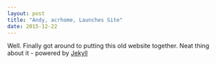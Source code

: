 ```yaml
---
layout: post
title: "Andy, acrhome, Launches Site"
date: 2015-12-22
---
```


Well. Finally got around to putting this old website together. Neat thing about it - powered by [Jekyll](http://jekyllrb.com)
